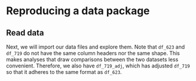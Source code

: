 # Reproducing a data package

## Read data

Next, we will import our data files and explore them. Note that `df_623` and `df_719` do not have the same column headers nor the same shape. This makes analyses that draw comparisons between the two datasets less convenient. Therefore, we also have `df_719_adj`, which has adjusted `df_719` so that it adheres to the same format as `df_623`.
